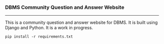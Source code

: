 ### DBMS Community Question and Answer Website
---
This is a community question and answer website for DBMS. It is built using Django and Python. It is a work in progress.


```shell
pip install -r requirements.txt
```
